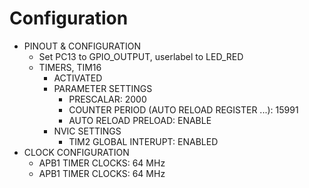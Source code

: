 # Configuration

- PINOUT & CONFIGURATION
  - Set PC13 to GPIO_OUTPUT, userlabel to LED_RED
  - TIMERS, TIM16
    - ACTIVATED
    - PARAMETER SETTINGS
      - PRESCALAR: 2000
      - COUNTER PERIOD (AUTO RELOAD REGISTER ...): 15991
      - AUTO RELOAD PRELOAD: ENABLE
    - NVIC SETTINGS
      - TIM2 GLOBAL INTERUPT: ENABLED
- CLOCK CONFIGURATION
  - APB1 TIMER CLOCKS: 64 MHz
  - APB1 TIMER CLOCKS: 64 MHz
